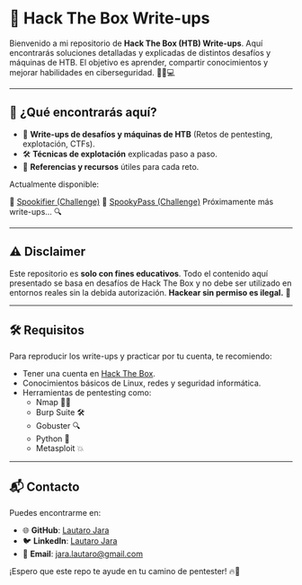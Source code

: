 # 🔐 Hack The Box Write-ups

Bienvenido a mi repositorio de **Hack The Box (HTB) Write-ups**. Aquí encontrarás soluciones detalladas y explicadas de distintos desafíos y máquinas de HTB. El objetivo es aprender, compartir conocimientos y mejorar habilidades en ciberseguridad. 🕵️‍♂️💻

---

## 📌 ¿Qué encontrarás aquí?

- 🚀 **Write-ups de desafíos y máquinas de HTB** (Retos de pentesting, explotación, CTFs).
- 🛠️ **Técnicas de explotación** explicadas paso a paso.
- 📝 **Referencias y recursos** útiles para cada reto.

Actualmente disponible:

🔹 [Spookifier (Challenge)](Challenges/Spookifier/WriteUp.md)
🔹 [SpookyPass (Challenge)](Challenges/SpookyPass/WriteUp.md)
Próximamente más write-ups... 🔍

---

## ⚠️ Disclaimer

Este repositorio es **solo con fines educativos**. Todo el contenido aquí presentado se basa en desafíos de Hack The Box y no debe ser utilizado en entornos reales sin la debida autorización. **Hackear sin permiso es ilegal.** 🚨

---

## 🛠 Requisitos

Para reproducir los write-ups y practicar por tu cuenta, te recomiendo:

- Tener una cuenta en [Hack The Box](https://www.hackthebox.com/).
- Conocimientos básicos de Linux, redes y seguridad informática.
- Herramientas de pentesting como:
  - Nmap 🕵️‍♂️
  - Burp Suite 🛠️
  - Gobuster 🔍
  - Python 🐍
  - Metasploit 💥

---

## 📬 Contacto

Puedes encontrarme en:
- 🌐 **GitHub**: [Lautaro Jara](https://github.com/LJara92)
- 🐦 **LinkedIn**: [Lautaro Jara](https://www.linkedin.com/in/lautaro-jara/)
- 📧 **Email**: jara.lautaro@gmail.com

¡Espero que este repo te ayude en tu camino de pentester! 🔥🚀
